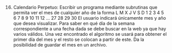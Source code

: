16. Calendario Perpetuo: Escribir un programa mediante subrutinas que permita
ver el mes de cualquier año de la forma
L M X J V S D
1 2 3 4 5
6 7 8 9 10 11 12
…
27 28 29 30
El usuario indicará únicamente mes y año que desea visualizar. Para saber en qué
día de la semana correspondiente a una fecha dada se debe buscar en la web ya
que hay varios válidos. Una vez encontrado el algoritmo se usará para obtener el
primer día del mes y el resto se colocan a partir de este.
Da la posibilidad de guardar el mes en un archivo.